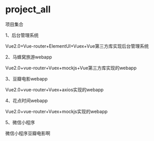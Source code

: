 # project_all
项目集合

1、后台管理系统

Vue2.0+Vue-router+ElementUI+Vuex+Vue第三方库实现后台管理系统

2、马蜂窝旅游webapp

Vue2.0+vue-router+Vuex+mockjs+Vue第三方库实现的webapp

3、豆瓣电影webapp

Vue2.0+vue-router+Vuex+axios实现的webapp

4、花点时间webapp

Vue2.0+vue-router+Vuex+mockjs实现的webapp

5、微信小程序

微信小程序豆瓣电影啊
